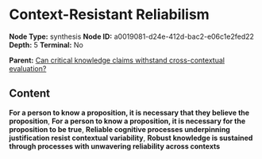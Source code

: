 # Context-Resistant Reliabilism

**Node Type:** synthesis
**Node ID:** a0019081-d24e-412d-bac2-e06c1e2fed22
**Depth:** 5
**Terminal:** No

**Parent:** [Can critical knowledge claims withstand cross-contextual evaluation?](can-critical-knowledge-claims-withstand-cross-contextual-evaluation-antithesis-f09586d2-c709-47fb-8ada-958a9519dd6b.md)

## Content

**For a person to know a proposition, it is necessary that they believe the proposition**, **For a person to know a proposition, it is necessary for the proposition to be true**, **Reliable cognitive processes underpinning justification resist contextual variability**, **Robust knowledge is sustained through processes with unwavering reliability across contexts**
